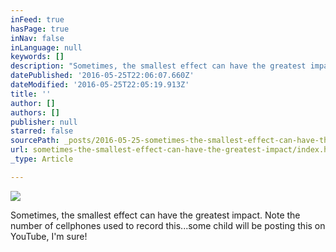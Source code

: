 ```yaml
---
inFeed: true
hasPage: true
inNav: false
inLanguage: null
keywords: []
description: "Sometimes, the smallest effect can have the greatest impact. Note the number of cellphones used to record this...some child will be posting this on YouTube, I'm sure!"
datePublished: '2016-05-25T22:06:07.660Z'
dateModified: '2016-05-25T22:05:19.913Z'
title: ''
author: []
authors: []
publisher: null
starred: false
sourcePath: _posts/2016-05-25-sometimes-the-smallest-effect-can-have-the-greatest-impact.md
url: sometimes-the-smallest-effect-can-have-the-greatest-impact/index.html
_type: Article

---
```

![](https://the-grid-user-content.s3-us-west-2.amazonaws.com/3ff19d72-3449-44d4-9273-56f03dda91a7.jpg)

Sometimes, the smallest effect can have the greatest impact. Note the number of cellphones used to record this...some child will be posting this on YouTube, I'm sure!